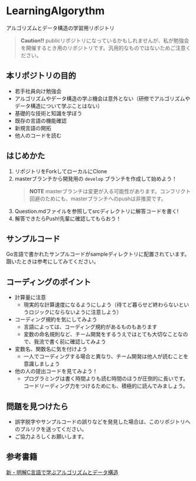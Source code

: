# LearningAlgorythm

アルゴリズムとデータ構造の学習用リポジトリ

> **Caution!!** publicリポジトリになっているかもしれませんが、私が勉強会を開催するとき用のリポジトリです。汎用的なものではないためご注意ください。

## 本リポジトリの目的

- 若手社員向け勉強会
- アルゴリズムやデータ構造の学ぶ機会は意外とない（研修でアルゴリズムやデータ構造について学ぶことはない）
- 基礎的な技術と知識を学ぼう
- 既存の言語の機能確認
- 新規言語の開拓
- 他人のコードを読む

## はじめかた

1. リポジトリをForkしてローカルにClone
2. masterブランチから開発用の `develop` ブランチを作成して始めよう！
    > **NOTE** masterブランチは変更が入る可能性があります。コンフリクト回避のためにも、masterブランチへのpushは非推奨です。
3. Question.mdファイルを参照してsrcディレクトリに解答コードを書く!
4. 解答できたらPush!先輩に確認してもらおう！

## サンプルコード

Go言語で書かれたサンプルコードがsampleディレクトリに配置されています。躓いたときは参考にしてみてください。

## コーディングのポイント

- 計算量に注意
    - 現実的な計算速度になるようにしよう（待てど暮らせど終わらないというロジックにならないように注意しよう）
- コーディング規約を気にしてみよう
    - 言語によっては、コーディング規約があるものもあります
    - 変数の命名規則など、チーム開発をするうえではとても大切なことなので、我流で書く前に確認してみよう
- 変数名、関数名に気を付けよう
    - 一人でコーディングする場合と異なり、チーム開発は他人が読むことを意識しましょう
- 他の人の提出コードを見てみよう！
    - プログラミングは書く時間よりも読む時間のほうが圧倒的に長いです。コードリーディング力をつけるためにも、積極的に読んでみましょう。

## 問題を見つけたら

- 誤字脱字やサンプルコードの誤りなどを発見した場合は、このリポジトリへのプルリクを送ってください。
- ご協力よろしくお願いします。

## 参考書籍

 [新・明解C言語で学ぶアルゴリズムとデータ構造](http://www.sbcr.jp/products/4797390520.html)
